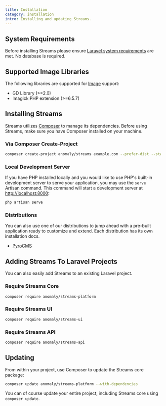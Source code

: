 ```yaml
---
title: Installation
category: installation
intro: Installing and updating Streams.
---
```


## System Requirements 

Before installing Streams please ensure [Laravel system requirements](https://laravel.com/docs/installation#server-requirements) are met. No database is required.

## Supported Image Libraries

The following libraries are supported for [Image](docs/streams/images) support:

- GD Library (>=2.0)
- Imagick PHP extension (>=6.5.7)

## Installing Streams

Streams utilizes [Composer](https://getcomposer.org/) to manage its dependencies. Before using Streams, make sure you have Composer installed on your machine.

### Via Composer Create-Project

```bash
composer create-project anomaly/streams example.com --prefer-dist --stability=dev
```

### Local Development Server

If you have PHP installed locally and you would like to use PHP's built-in development server to serve your application, you may use the `serve` Artisan command. This command will start a development server at [http://localhost:8000](http://localhost:8000):

```bash
php artisan serve
```


### Distributions

You can also use one of our distributions to jump ahead with a pre-built application ready to customize and extend. Each distribution has its own installation docs.

- [PyroCMS](https://pyrocms.com/docs)


## Adding Streams To Laravel Projects

You can also easily add Streams to an existing Laravel project.

### Require Streams Core

```bash
composer require anomaly/streams-platform
```

### Require Streams UI

```bash
composer require anomaly/streams-ui
```

### Require Streams API

```bash
composer require anomaly/streams-api
```


## Updating
From within your project, use Composer to update the Streams core package:

```bash
composer update anomaly/streams-platform --with-dependencies
```

You can of course update your entire project, including Streams core using `composer update`.
